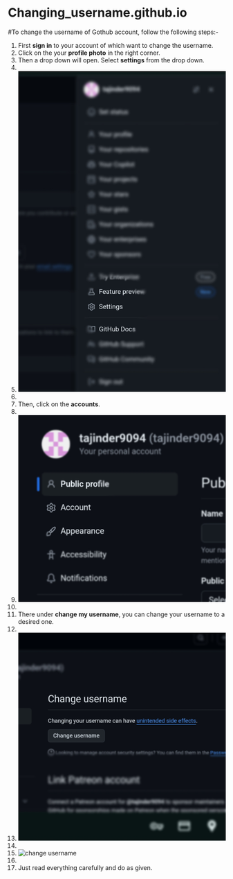 # Changing_username.github.io
#To change the username of Gothub account, follow the following steps:-

1. First **sign in** to your account of which want to change the username.
2. Click on the your **profile photo** in the right corner.
3. Then a drop down will open. Select **settings** from the drop down.
4. 
5. ![settings](https://github.com/Tajinder2449/Changing_username.github.io/blob/main/settings%20panel.jpg)
6. 
7. Then, click on the **accounts**.
8. 
9. ![account panel](https://github.com/Tajinder2449/Changing_username.github.io/blob/main/account%20panel.jpg)
10. 
11. There under **change my username**, you can change your username to a desired one.
12. 
13. ![username](https://github.com/Tajinder2449/Changing_username.github.io/blob/main/username%20panel.jpg)
14. 
15. ![change username]()
16. 
17. Just read everything carefully and do as given.
